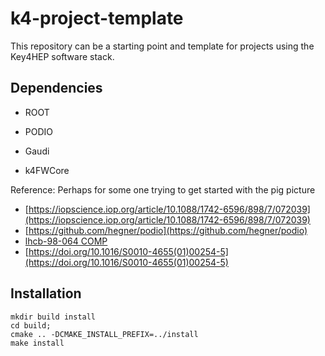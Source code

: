 # k4-project-template


This repository can be a starting point and template for projects using the Key4HEP software stack.



## Dependencies

* ROOT

* PODIO

* Gaudi   

* k4FWCore

Reference: Perhaps for some one trying to get started with the pig picture
  - [https://iopscience.iop.org/article/10.1088/1742-6596/898/7/072039](https://iopscience.iop.org/article/10.1088/1742-6596/898/7/072039)
  - [https://github.com/hegner/podio](https://github.com/hegner/podio)
  - [lhcb-98-064 COMP](https://cds.cern.ch/record/691746/files/lhcb-98-064.pdf)
  - [https://doi.org/10.1016/S0010-4655(01)00254-5](https://doi.org/10.1016/S0010-4655(01)00254-5)

## Installation


```
mkdir build install
cd build;
cmake .. -DCMAKE_INSTALL_PREFIX=../install
make install


```


